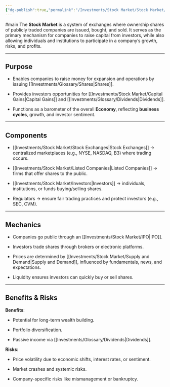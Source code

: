 ```yaml
---
{"dg-publish":true,"permalink":"/Investments/Stock Market/Stock Market/"}
---
```


#main 
The **Stock Market** is a system of exchanges where ownership shares of publicly traded companies are issued, bought, and sold. It serves as the primary mechanism for companies to raise capital from investors, while also allowing individuals and institutions to participate in a company’s growth, risks, and profits.

---

## Purpose

- Enables companies to raise money for expansion and operations by issuing [[Investments/Glossary/Shares\|Shares]].
    
- Provides investors opportunities for [[Investments/Stock Market/Capital Gains\|Capital Gains]] and [[Investments/Glossary/Dividends\|Dividends]].
    
- Functions as a barometer of the overall **Economy**, reflecting **business cycles**, growth, and investor sentiment.

---

## Components

- [[Investments/Stock Market/Stock Exchanges\|Stock Exchanges]] → centralized marketplaces (e.g., NYSE, NASDAQ, B3) where trading occurs.
    
- [[Investments/Stock Market/Listed Companies\|Listed Companies]] → firms that offer shares to the public.
    
- [[Investments/Stock Market/Investors\|Investors]] → individuals, institutions, or funds buying/selling shares.
    
- Regulators → ensure fair trading practices and protect investors (e.g., SEC, CVM).

---

## Mechanics

- Companies go public through an [[Investments/Stock Market/IPO\|IPO]].
    
- Investors trade shares through brokers or electronic platforms.
    
- Prices are determined by [[Investments/Stock Market/Supply and Demand\|Supply and Demand]], influenced by fundamentals, news, and expectations.
    
- Liquidity ensures investors can quickly buy or sell shares.
    

---

## Benefits & Risks

**Benefits**:

- Potential for long-term wealth building.
    
- Portfolio diversification.
    
- Passive income via [[Investments/Glossary/Dividends\|Dividends]].
    

**Risks**:

- Price volatility due to economic shifts, interest rates, or sentiment.
    
- Market crashes and systemic risks.
    
- Company-specific risks like mismanagement or bankruptcy.